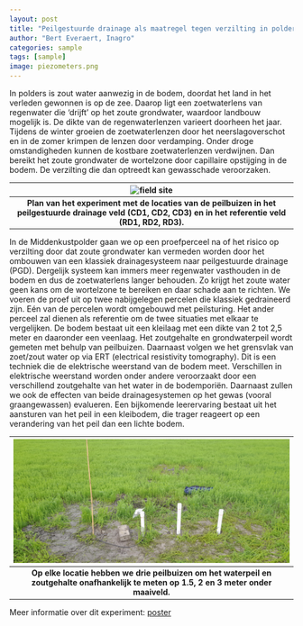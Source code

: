 ```yaml
---
layout: post
title: "Peilgestuurde drainage als maatregel tegen verzilting in poldercontext"
author: "Bert Everaert, Inagro"
categories: sample
tags: [sample]
image: piezometers.png
---
```


In polders is zout water aanwezig in de bodem, doordat het land in het verleden gewonnen is op de zee. 
Daarop ligt een zoetwaterlens van regenwater die ‘drijft’ op het zoute grondwater, waardoor landbouw mogelijk is. 
De dikte van de regenwaterlenzen varieert doorheen het jaar. Tijdens de winter groeien de zoetwaterlenzen door het 
neerslagoverschot en in de zomer krimpen de lenzen door verdamping. Onder droge omstandigheden kunnen de kostbare 
zoetwaterlenzen verdwijnen. Dan bereikt het zoute grondwater de wortelzone door capillaire opstijging in de bodem. 
De verzilting die dan optreedt kan gewasschade veroorzaken. 

|![field site](./assets/img/field_site.png)|
|:--:|
|<b>Plan van het experiment met de locaties van de peilbuizen in het peilgestuurde drainage veld (CD1, CD2, CD3) en in het referentie veld (RD1, RD2, RD3).</b>|

In de Middenkustpolder gaan we op een proefperceel na of het risico op verzilting door dat zoute grondwater kan vermeden 
worden door het ombouwen van een klassiek drainagesysteem naar peilgestuurde drainage (PGD). Dergelijk systeem kan immers 
meer regenwater vasthouden in de bodem en dus de zoetwaterlens langer behouden. Zo krijgt het zoute water geen kans om de 
wortelzone te bereiken en daar schade aan te richten. We voeren de proef uit op twee nabijgelegen percelen die klassiek 
gedraineerd zijn. Eén van de percelen wordt omgebouwd met peilsturing. Het ander perceel zal dienen als referentie om de 
twee situaties met elkaar te vergelijken. De bodem bestaat uit een kleilaag met een dikte van 2 tot 2,5 meter en daaronder 
een veenlaag. Het zoutgehalte en grondwaterpeil wordt gemeten met behulp van peilbuizen. Daarnaast volgen we het  grensvlak 
van zoet/zout water op via ERT (electrical resistivity tomography). Dit is een techniek die de elektrische weerstand van de 
bodem meet. Verschillen in elektrische weerstand worden onder andere veroorzaakt door een verschillend zoutgehalte van het 
water in de bodemporiën. Daarnaast zullen we ook de effecten van beide drainagesystemen op het gewas (vooral graangewassen)
evalueren. Een bijkomende leerervaring bestaat uit het aansturen van het peil in een kleibodem, die trager reageert op een 
verandering van het peil dan een lichte bodem. 

|![three piezometers](./assets/img/piezometers.png)|
|:--:|
|<b>Op elke locatie hebben we drie peilbuizen om het waterpeil en zoutgehalte onafhankelijk te meten op 1.5, 2 en 3 meter onder maaiveld.</b>|


Meer informatie over dit experiment: 
[poster](./assets/docu/wetenschapsmarkt_poster_OPPEIL_final_English.pdf)
